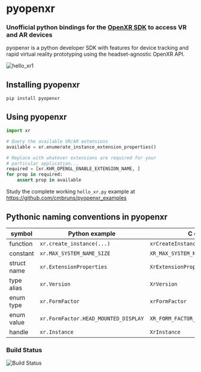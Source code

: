 # pyopenxr
### Unofficial python bindings for the [OpenXR SDK](https://github.com/KhronosGroup/OpenXR-SDK) to access VR and AR devices

pyopenxr is a python developer SDK with features for device tracking and rapid virtual reality prototyping using the headset-agnostic OpenXR API.

![hello_xr1](https://user-images.githubusercontent.com/2649705/172025969-5cf276bd-2a6c-42a2-852a-0605fe72a716.PNG)


## Installing pyopenxr

``pip install pyopenxr``

## Using pyopenxr

```python
import xr

# Query the available VR/AR extensions
available = xr.enumerate_instance_extension_properties()

# Replace with whatever extensions are required for your
# particular application...
required = [xr.KHR_OPENGL_ENABLE_EXTENSION_NAME, ]
for prop in required:
    assert prop in available
```

Study the complete working `hello_xr.py` example at https://github.com/cmbruns/pyopenxr_examples

## Pythonic naming conventions in pyopenxr

| symbol      | Python example                       | C example                             |
| ----------- | ------------------------------------ | ------------------------------------- |
| function    | `xr.create_instance(...)`            | `xrCreateInstance(...)`               |
| constant    | `xr.MAX_SYSTEM_NAME_SIZE`            | `XR_MAX_SYSTEM_NAME_SIZE`             |
| struct name | `xr.ExtensionProperties`             | `XrExtensionProperties`               |
| type alias  | `xr.Version`                         | `XrVersion`                           |
| enum type   | `xr.FormFactor`                      | `xrFormFactor`                        |
| enum value  | `xr.FormFactor.HEAD_MOUNTED_DISPLAY` | `XR_FORM_FACTOR_HEAD_MOUNTED_DISPLAY` |
| handle      | `xr.Instance`                        | `XrInstance`                          |

### Build Status

![Build Status](https://github.com/cmbruns/pyopenxr/actions/workflows/python-package.yml/badge.svg)

